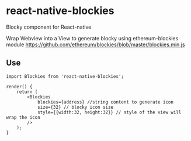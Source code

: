 # react-native-blockies
Blocky component for React-native

Wrap Webview into a View to generate blocky using ethereum-blockies module
https://github.com/ethereum/blockies/blob/master/blockies.min.js

## Use

```
import Blockies from 'react-native-blockies';

render() {
    return (
        <Blockies
            blockies={address} //string content to generate icon
            size={32} // blocky icon size
            style={{width:32, height:32}} // style of the view will wrap the icon
        />
    );
}
```
